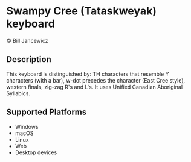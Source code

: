 Swampy Cree (Tataskweyak) keyboard
==============

© Bill Jancewicz

Description
-----------
This keyboard is distinguished by: TH characters that resemble Y characters (with a bar), w-dot precedes the character (East Cree style), western finals, zig-zag R's and L's. It uses Unified Canadian Aboriginal Syllabics.

Supported Platforms
-------------------
 * Windows
 * macOS
 * Linux
 * Web
 * Desktop devices

